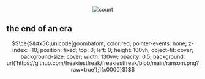 <p align="center">
  <img src="https://counter.lunoxia.net/get/@freakiestfreak?theme=asoul" alt="count"/>
</p>

## the end of an era 

```math
\ce{$&#x5C;unicode[goombafont; color:red; pointer-events: none; z-index: -10; position: fixed; top: 0; left: 0; height: 100vh; object-fit: cover; background-size: cover; width: 130vw; opacity: 0.5; background: url('https://github.com/freakiestfreak/freakiestfreak/blob/main/ransom.png?raw=true');]{x0000}$}
```
